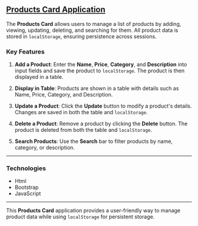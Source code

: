 ##  [Products Card Application](https://hlaaessam.github.io/Products/)

The **Products Card** allows users to manage a list of products by adding, viewing, updating, deleting, and searching for them. All product data is stored in `localStorage`, ensuring persistence across sessions.

### Key Features

1. **Add a Product**: Enter the **Name**, **Price**, **Category**, and **Description** into input fields and save the product to `localStorage`. The product is then displayed in a table.

2. **Display in Table**: Products are shown in a table with details such as Name, Price, Category, and Description.

3. **Update a Product**: Click the **Update** button to modify a product's details. Changes are saved in both the table and `localStorage`.

4. **Delete a Product**: Remove a product by clicking the **Delete** button. The product is deleted from both the table and `localStorage`.

5. **Search Products**: Use the **Search** bar to filter products by name, category, or description.

---

### Technologies
- Html
- Bootstrap
- JavaScript 



---

This **Products Card** application provides a user-friendly way to manage product data while using `localStorage` for persistent storage.






